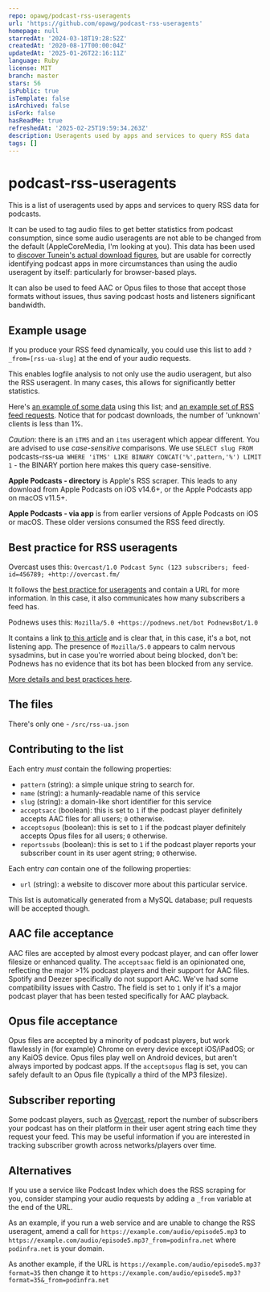 ```yaml
---
repo: opawg/podcast-rss-useragents
url: 'https://github.com/opawg/podcast-rss-useragents'
homepage: null
starredAt: '2024-03-18T19:28:52Z'
createdAt: '2020-08-17T00:00:04Z'
updatedAt: '2025-01-26T22:16:11Z'
language: Ruby
license: MIT
branch: master
stars: 56
isPublic: true
isTemplate: false
isArchived: false
isFork: false
hasReadMe: true
refreshedAt: '2025-02-25T19:59:34.263Z'
description: Useragents used by apps and services to query RSS data
tags: []
---
```


# podcast-rss-useragents
This is a list of useragents used by apps and services to query RSS data for podcasts.

It can be used to tag audio files to get better statistics from podcast consumption, since some audio useragents are not able to be changed from the default (AppleCoreMedia, I'm looking at you). This data has been used to [discover Tunein's actual download figures](https://podnews.net/article/eight-times-bigger-podcast-user-agents), but are usable for correctly identifying podcast apps in more circumstances than using the audio useragent by itself: particularly for browser-based plays.

It can also be used to feed AAC or Opus files to those that accept those formats without issues, thus saving podcast hosts and listeners significant bandwidth.

## Example usage

If you produce your RSS feed dynamically, you could use this list to add `?_from=[rss-ua-slug]` at the end of your audio requests.

This enables logfile analysis to not only use the audio useragent, but also the RSS useragent. In many cases, this allows for significantly better statistics.

Here's [an example of some data](https://podnews.net/about/podcast-stats) using this list; and [an example set of RSS feed requests](https://podnews.net/about/rss-stats). Notice that for podcast downloads, the number of 'unknown' clients is less than 1%.

_Caution_: there is an `iTMS` and an `itms` useragent which appear different. You are advised to use _case-sensitive_ comparisons. We use `SELECT slug FROM `podcasts-rss-ua` WHERE 'iTMS' LIKE BINARY CONCAT('%',pattern,'%') LIMIT 1` - the BINARY portion here makes this query case-sensitive.

**Apple Podcasts - directory** is Apple's RSS scraper. This leads to any download from Apple Podcasts on iOS v14.6+, or the Apple Podcasts app on macOS v11.5+.

**Apple Podcasts - via app** is from earlier versions of Apple Podcasts on iOS or macOS. These older versions consumed the RSS feed directly.

## Best practice for RSS useragents

Overcast uses this:
`Overcast/1.0 Podcast Sync (123 subscribers; feed-id=456789; +http://overcast.fm/`

It follows the [best practice for useragents](https://developers.whatismybrowser.com/learn/user-agent-best-practices/) and contain a URL for more information. In this case, it also communicates how many subscribers a feed has.

Podnews uses this:
`Mozilla/5.0 +https://podnews.net/bot PodnewsBot/1.0`

It contains a link [to this article](https://podnews.net/article/podnews-bot) and is clear that, in this case, it's a bot, not listening app. The presence of `Mozilla/5.0` appears to calm nervous sysadmins, but in case you're worried about being blocked, don't be: Podnews has no evidence that its bot has been blocked from any service.

[More details and best practices here](https://podinfra.net/app-developers/rss-scrapers.html).

## The files

There's only one - `/src/rss-ua.json`

## Contributing to the list

Each entry _must_ contain the following properties:

* `pattern` (string): a simple unique string to search for.
* `name` (string): a humanly-readable name of this service
* `slug` (string): a domain-like short identifier for this service
* `acceptsacc` (boolean): this is set to `1` if the podcast player definitely accepts AAC files for all users; `0` otherwise.
* `acceptsopus` (boolean): this is set to `1` if the podcast player definitely accepts Opus files for all users; `0` otherwise.
* `reportssubs` (boolean): this is set to `1` if the podcast player reports your subscriber count in its user agent string; `0` otherwise.

Each entry _can_ contain one of the following properties:

* `url` (string): a website to discover more about this particular service.

This list is automatically generated from a MySQL database; pull requests will be accepted though.

## AAC file acceptance

AAC files are accepted by almost every podcast player, and can offer lower filesize or enhanced quality. The `acceptsaac` field is an opinionated one, reflecting the major >1% podcast players and their support for AAC files. Spotify and Deezer specifically do not support AAC. We've had some compatibility issues with Castro. The field is set to `1` only if it's a major podcast player that has been tested specifically for AAC playback.

## Opus file acceptance

Opus files are accepted by a minority of podcast players, but work flawlessly in (for example) Chrome on every device except iOS/iPadOS; or any KaiOS device. Opus files play well on Android devices, but aren't always imported by podcast apps. If the `acceptsopus` flag is set, you can safely default to an Opus file (typically a third of the MP3 filesize).

## Subscriber reporting

Some podcast players, such as [Overcast](https://overcast.fm/podcasterinfo), report the number of subscribers your podcast has on their platform in their user agent string each time they request your feed. This may be useful information if you are interested in tracking subscriber growth across networks/players over time.

## Alternatives

If you use a service like Podcast Index which does the RSS scraping for you, consider stamping your audio requests by adding a `_from` variable at the end of the URL.

As an example, if you run a web service and are unable to change the RSS useragent, amend a call for `https://example.com/audio/episode5.mp3` to `https://example.com/audio/episode5.mp3?_from=podinfra.net` where `podinfra.net` is your domain.

As another example, if the URL is `https://example.com/audio/episode5.mp3?format=35` then change it to `https://example.com/audio/episode5.mp3?format=35&_from=podinfra.net`

